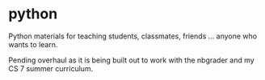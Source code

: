 # python
Python materials for teaching students, classmates, friends ... anyone who wants to learn.

Pending overhaul as it is being built out to work with the nbgrader and my CS 7 summer curriculum.
